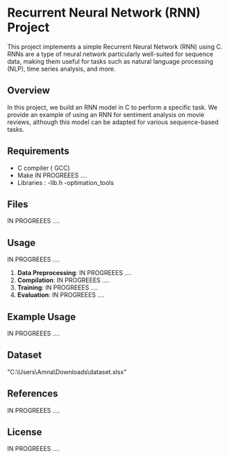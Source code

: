 # Recurrent Neural Network (RNN) Project

This project implements a simple Recurrent Neural Network (RNN) using C. RNNs are a type of neural network particularly well-suited for sequence data,
making them useful for tasks such as natural language processing (NLP), time series analysis, and more.

## Overview

In this project, we build an RNN model in C to perform a specific task. We provide an example of using an RNN for sentiment analysis on movie reviews, although this model 
can be adapted for various sequence-based tasks.

## Requirements

- C compiler ( GCC)
- Make IN PROGREEES ....
- Libraries : -lib.h
              -optimation_tools

## Files
IN PROGREEES ....

## Usage
IN PROGREEES ....
1. **Data Preprocessing**: IN PROGREEES ....
2. **Compilation**: IN PROGREEES ....
3. **Training**: IN PROGREEES ....
4. **Evaluation**: IN PROGREEES ....

## Example Usage
IN PROGREEES ....
## Dataset 
"C:\Users\Amna\Downloads\dataset.xlsx"
## References
IN PROGREEES ....
## License
IN PROGREEES ....

